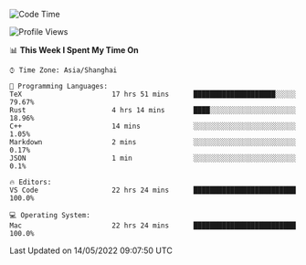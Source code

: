 <!--START_SECTION:waka-->
![Code Time](http://img.shields.io/badge/Code%20Time-1%2C305%20hrs%2022%20mins-blue)

![Profile Views](http://img.shields.io/badge/Profile%20Views-121-blue)

📊 **This Week I Spent My Time On** 

```text
⌚︎ Time Zone: Asia/Shanghai

💬 Programming Languages: 
TeX                      17 hrs 51 mins      ████████████████████░░░░░   79.67% 
Rust                     4 hrs 14 mins       ████░░░░░░░░░░░░░░░░░░░░░   18.96% 
C++                      14 mins             ░░░░░░░░░░░░░░░░░░░░░░░░░   1.05% 
Markdown                 2 mins              ░░░░░░░░░░░░░░░░░░░░░░░░░   0.17% 
JSON                     1 min               ░░░░░░░░░░░░░░░░░░░░░░░░░   0.1%

🔥 Editors: 
VS Code                  22 hrs 24 mins      █████████████████████████   100.0%

💻 Operating System: 
Mac                      22 hrs 24 mins      █████████████████████████   100.0%

```


 Last Updated on 14/05/2022 09:07:50 UTC
<!--END_SECTION:waka-->
